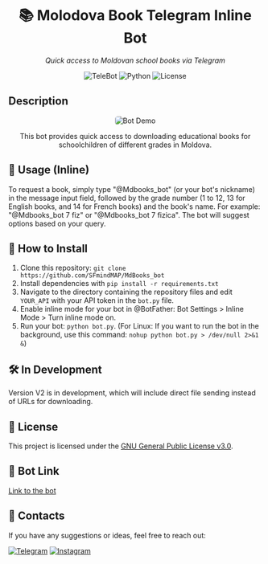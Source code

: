<h1 align="center">📚 Molodova Book Telegram Inline Bot</h1>
<p align="center"><i>Quick access to Moldovan school books via Telegram</i></p>
<div align="center">
  <img src="https://img.shields.io/badge/TeleBot-Pip-blue" alt="TeleBot">
  <img src="https://img.shields.io/badge/Python-3.12.2-blue" alt="Python">
  <img src="https://img.shields.io/badge/License-GPL%20v3-blue" alt="License">
</div>

## Description

<div align="center">
  <img src="https://media2.giphy.com/media/v1.Y2lkPTc5MGI3NjExNHJxa3djM2Z0cmYxZm84Nnpjam9jdHo5aWlsNGUyN3F1MXlxanFibCZlcD12MV9pbnRlcm5hbF9naWZfYnlfaWQmY3Q9Zw/NATRXztF8MDMSOnNaw/giphy.gif" alt="Bot Demo" style="border-radius: 5px;">
  <p align="center">This bot provides quick access to downloading educational books for schoolchildren of different grades in Moldova.</p>
</div>





## 📌 Usage (Inline)

To request a book, simply type "@Mdbooks_bot" (or your bot's nickname) in the message input field, followed by the grade number (1 to 12, 13 for English books, and 14 for French books) and the book's name. For example: "@Mdbooks_bot 7 fiz" or "@Mdbooks_bot 7 fizica". The bot will suggest options based on your query.

## 📂 How to Install

1. Clone this repository: `git clone https://github.com/SFmindMAP/MdBooks_bot`
2. Install dependencies with `pip install -r requirements.txt`
3. Navigate to the directory containing the repository files and edit `YOUR_API` with your API token in the `bot.py` file.
4. Enable inline mode for your bot in @BotFather: Bot Settings > Inline Mode > Turn inline mode on.
5. Run your bot: `python bot.py`. (For Linux: If you want to run the bot in the background, use this command: `nohup python bot.py > /dev/null 2>&1 &`)

## 🛠️ In Development

Version V2 is in development, which will include direct file sending instead of URLs for downloading.

## 📃 License

This project is licensed under the [GNU General Public License v3.0](https://github.com/SFmindMAP/MdBooks_bot/blob/main/LICENSE).

## 🔗 Bot Link

[Link to the bot](https://t.me/Mdbooks_bot)

## 📕 Contacts
If you have any suggestions or ideas, feel free to reach out:

[![Telegram](https://img.shields.io/badge/Telegram-2376FF?style=for-the-badge&labelColor=white&logo=telegram&logoColor=2376FF)](https://t.me/sf_mindmap1)
[![Instagram](https://img.shields.io/badge/instagram-6A962D?style=for-the-badge&labelColor=white&logo=instagram&logoColor=6A962D)](https://www.instagram.com/sleryfink?igsh=YWlsNDl1bGZqZWQ1)
